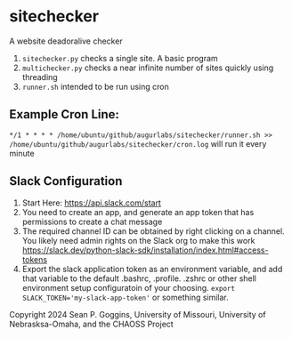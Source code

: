 # sitechecker
A website deadoralive checker

1. `sitechecker.py` checks a single site. A basic program
2. `multichecker.py` checks a near infinite number of sites quickly using threading
3. `runner.sh` intended to be run using cron

## Example Cron Line: 
`*/1 * * * * /home/ubuntu/github/augurlabs/sitechecker/runner.sh >> /home/ubuntu/github/augurlabs/sitechecker/cron.log` will run it every minute

## Slack Configuration
1. Start Here: https://api.slack.com/start
2. You need to create an app, and generate an app token that has permissions to create a chat message
3. The required channel ID can be obtained by right clicking on a channel. You likely need admin rights on the Slack org to make this work https://slack.dev/python-slack-sdk/installation/index.html#access-tokens
4. Export the slack application token as an environment variable, and add that variable to the default .bashrc, .profile. .zshrc or other shell environment setup configuratoin of your choosing. `export SLACK_TOKEN='my-slack-app-token'` or something similar. 

Copyright 2024 Sean P. Goggins, University of Missouri, University of Nebrasksa-Omaha, and the CHAOSS Project
